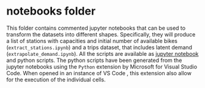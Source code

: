 # notebooks folder

This folder contains commented jupyter notebooks that can be used to transform the datasets into different shapes. Specifically, they will produce a list of stations with capacities and initial number of available bikes (`extract_stations.ipynb`) and a trips dataset, that includes latent demand (`extrapolate_demand.ipynb`). All the scripts are available as [jupyter notebook]() and python scripts. The python scripts have been generated from the jupyter notebooks using the `Python` extension by Microsoft for Visual Studio Code. When opened in an instance of VS Code , this extension also allow for the execution of the individual cells.
